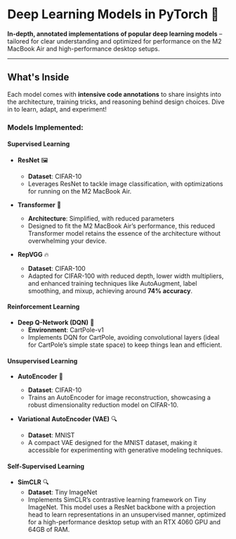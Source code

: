 # Deep Learning Models in PyTorch 🚀

**In-depth, annotated implementations of popular deep learning models** – tailored for clear understanding and optimized for performance on the M2 MacBook Air and high-performance desktop setups.

---

## What's Inside 

Each model comes with **intensive code annotations** to share insights into the architecture, training tricks, and reasoning behind design choices. Dive in to learn, adapt, and experiment!

### Models Implemented:

#### **Supervised Learning**

- **ResNet** 🖼️  
  - **Dataset**: CIFAR-10  
  - Leverages ResNet to tackle image classification, with optimizations for running on the M2 MacBook Air.

- **Transformer** 🔄  
  - **Architecture**: Simplified, with reduced parameters  
  - Designed to fit the M2 MacBook Air’s performance, this reduced Transformer model retains the essence of the architecture without overwhelming your device.

- **RepVGG** 🔥  
  - **Dataset**: CIFAR-100  
  - Adapted for CIFAR-100 with reduced depth, lower width multipliers, and enhanced training techniques like AutoAugment, label smoothing, and mixup, achieving around **74% accuracy**.

#### **Reinforcement Learning**

- **Deep Q-Network (DQN)** 🎢  
  - **Environment**: CartPole-v1  
  - Implements DQN for CartPole, avoiding convolutional layers (ideal for CartPole’s simple state space) to keep things lean and efficient.

#### **Unsupervised Learning**

- **AutoEncoder** 🧩  
  - **Dataset**: CIFAR-10  
  - Trains an AutoEncoder for image reconstruction, showcasing a robust dimensionality reduction model on CIFAR-10.

- **Variational AutoEncoder (VAE)** 🔍  
  - **Dataset**: MNIST  
  - A compact VAE designed for the MNIST dataset, making it accessible for experimenting with generative modeling techniques.

#### **Self-Supervised Learning**

- **SimCLR** 🔍  
  - **Dataset**: Tiny ImageNet  
  - Implements SimCLR’s contrastive learning framework on Tiny ImageNet. This model uses a ResNet backbone with a projection head to learn representations in an unsupervised manner, optimized for a high-performance desktop setup with an RTX 4060 GPU and 64GB of RAM.
